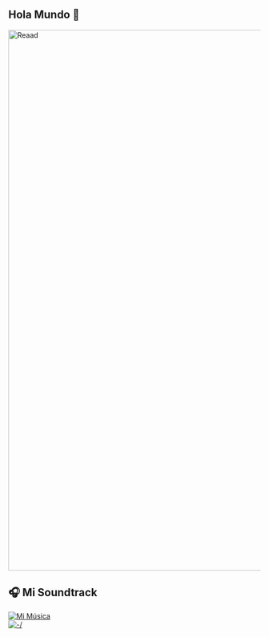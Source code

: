## Hola Mundo 👋

<img width="1920" height="1080" alt="Reaad" src="https://github.com/user-attachments/assets/acb9be8a-1178-4e42-b848-a0d47245b7ef" />

## 🎧 Mi Soundtrack 

[![Mi Música ](💗🎼)](https://open.spotify.com/intl-es/track/2nMeu6UenVvwUktBCpLMK9?si=7c63d0d9cd9f41e7) <br>
[![ \-/ ](H)](https://open.spotify.com/intl-es/track/23OXdR7YuUBVWh5hSnYJau?si=246fa9aa6dc14f61) <br>
